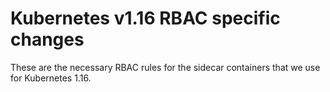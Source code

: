 # Kubernetes v1.16 RBAC specific changes

These are the necessary RBAC rules for the sidecar containers that we
use for Kubernetes 1.16.
